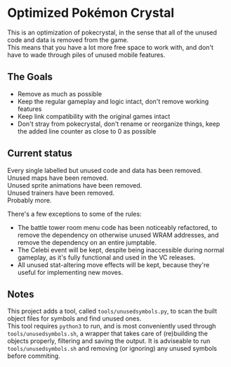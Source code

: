 Optimized Pokémon Crystal
=========================

This is an optimization of pokecrystal, in the sense that all of the unused code and data is removed from the game.  
This means that you have a lot more free space to work with, and don't have to wade through piles of unused mobile features.

The Goals
---------

* Remove as much as possible
* Keep the regular gameplay and logic intact, don't remove working features
* Keep link compatibility with the original games intact
* Don't stray from pokecrystal, don't rename or reorganize things, keep the added line counter as close to 0 as possible

Current status
--------------

Every single labelled but unused code and data has been removed.  
Unused maps have been removed.  
Unused sprite animations have been removed.  
Unused trainers have been removed.  
Probably more.

There's a few exceptions to some of the rules:
* The battle tower room menu code has been noticeably refactored, to remove the dependency on otherwise unused WRAM addresses, and remove the dependency on an entire jumptable.
* The Celebi event will be kept, despite being inaccessible during normal gameplay, as it's fully functional and used in the VC releases.
* All unused stat-altering move effects will be kept, because they're useful for implementing new moves.

Notes
-----

This project adds a tool, called `tools/unusedsymbols.py`, to scan the built object files for symbols and find unused ones.  
This tool requires `python3` to run, and is most conveniently used through `tools/unusedsymbols.sh`, a wrapper that takes care of (re)building the objects properly, filtering and saving the output.
It is adviseable to run `tools/unusedsymbols.sh` and removing (or ignoring) any unused symbols before commiting.

